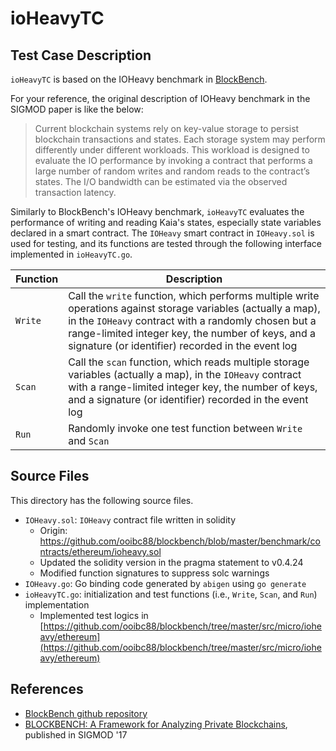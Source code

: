 # ioHeavyTC

## Test Case Description

`ioHeavyTC` is based on the IOHeavy benchmark in
[BlockBench](https://github.com/ooibc88/blockbench).

For your reference, the original description of IOHeavy benchmark in the SIGMOD
paper is like the below:
> Current blockchain systems rely on key-value storage to persist blockchain
> transactions and states. Each storage system may perform differently under
> different workloads. This workload is designed to evaluate the IO performance
> by invoking a contract that performs a large number of random writes and
> random reads to the contract’s states. The I/O bandwidth can be estimated via
> the observed transaction latency.

Similarly to BlockBench's IOHeavy benchmark, `ioHeavyTC` evaluates the
performance of writing and reading Kaia's states, especially state variables
declared in a smart contract.  The `IOHeavy` smart contract in `IOHeavy.sol` is
used for testing, and its functions are tested through the following interface
implemented in `ioHeavyTC.go`.

| Function | Description |
| -------- | ----------- |
| `Write` | Call the `write` function, which performs multiple write operations against storage variables (actually a map), in the `IOHeavy` contract with a randomly chosen but a range-limited integer key, the number of keys, and a signature (or identifier) recorded in the event log |
| `Scan` | Call the `scan` function, which reads multiple storage variables (actually a map), in the `IOHeavy` contract with a range-limited integer key, the number of keys, and a signature (or identifier) recorded in the event log |
| `Run` | Randomly invoke one test function between `Write` and `Scan` |


## Source Files

This directory has the following source files.

- `IOHeavy.sol`: `IOHeavy` contract file written in solidity
   - Origin: https://github.com/ooibc88/blockbench/blob/master/benchmark/contracts/ethereum/ioheavy.sol
   - Updated the solidity version in the pragma statement to v0.4.24
   - Modified function signatures to suppress solc warnings
- `IOHeavy.go`: Go binding code generated by `abigen` using `go generate`
- `ioHeavyTC.go`: initialization and test functions (i.e., `Write`, `Scan`, and `Run`) implementation
   - Implemented test logics in [https://github.com/ooibc88/blockbench/tree/master/src/micro/ioheavy/ethereum](https://github.com/ooibc88/blockbench/tree/master/src/micro/ioheavy/ethereum)


## References

- [BlockBench github repository](https://github.com/ooibc88/blockbench)
- [BLOCKBENCH: A Framework for Analyzing Private Blockchains](https://dl.acm.org/citation.cfm?id=3064033), published in SIGMOD '17
